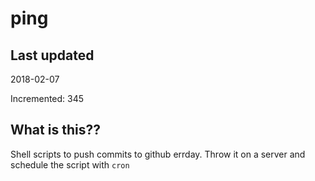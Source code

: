 # ping

## Last updated
2018-02-07

Incremented: 345

## What is this??
Shell scripts to push commits to github errday. Throw it on a server and schedule the script with `cron`
